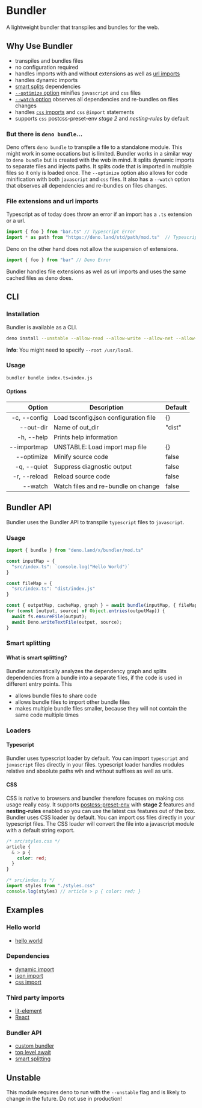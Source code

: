 # Bundler
A lightweight bundler that transpiles and bundles for the web.

## Why Use Bundler

- transpiles and bundles files
- no configuration required
- handles imports with and without extensions as well as [url imports](https://deno.land/manual/linking_to_external_code)
- handles dynamic imports
- [smart splits](#Smart-splitting) dependencies
- [`--optimize` option](#Options) minifies `javascript` and `css` files
- [`--watch` option](#Options) observes all dependencies and re-bundles on files changes
- handles [`css` imports](#CSS) and `css` `@import` statements
- supports `css` postcss-preset-env *stage 2* and *nesting-rules* by default

### But there is `deno bundle`…
Deno offers `deno bundle` to transpile a file to a standalone module. This might work in some occations but is limited. Bundler works in a similar way to `deno bundle` but is created with the web in mind.
It splits dynamic imports to separate files and injects paths. It splits code that is imported in multiple files so it only is loaded once.
The `--optimize` option also allows for code minification with both `javascript` and `css` files.
It also has a `--watch` option that observes all dependencies and re-bundles on files changes.

### File extensions and url imports
Typescript as of today does throw an error if an import has a `.ts` extension or a url.
```ts
import { foo } from "bar.ts" // Typescript Error
import * as path from "https://deno.land/std/path/mod.ts"  // Typescript Error
```

Deno on the other hand does not allow the suspension of extensions.
```ts
import { foo } from "bar" // Deno Error
```

Bundler handles file extensions as well as url imports and uses the same cached files as deno does.

## CLI

### Installation
Bundler is available as a CLI.
```sh
deno install --unstable --allow-read --allow-write --allow-net --allow-env --name bundler https://deno.land/x/bundler/cli.ts
```
**Info**: You might need to specify `--root /usr/local`.

### Usage
```sh
bundler bundle index.ts=index.js
```

#### Options
| Option              | Description                           | Default |
|---------------------:|--------------------------------------|---------|
| -c, --config <FILE> | Load tsconfig.json configuration file | {}      |
| --out-dir <DIR>     | Name of out_dir                       | "dist"  |
| -h, --help          | Prints help information               |         |
| --importmap <FILE>  | UNSTABLE: Load import map file        | {}      |
| --optimize          | Minify source code                    | false   |
| -q, --quiet         | Suppress diagnostic output            | false   |
| -r, --reload        | Reload source code                    | false   |
| --watch             | Watch files and re-bundle on change   | false   |


## Bundler API
Bundler uses the Bundler API to transpile `typescript` files to `javascript`.

### Usage
```ts
import { bundle } from "deno.land/x/bundler/mod.ts"

const inputMap = {
  "src/index.ts": `console.log("Hello World")`
}

const fileMap = {
  "src/index.ts": "dist/index.js"
}

const { outputMap, cacheMap, graph } = await bundle(inputMap, { fileMap })
for (const [output, source] of Object.entries(outputMap)) {
  await fs.ensureFile(output);
  await Deno.writeTextFile(output, source);
}
```

### Smart splitting
#### What is smart splitting?
Bundler automatically analyzes the dependency graph and splits dependencies from a bundle into a separate files, if the code is used in different entry points.
This
- allows bundle files to share code
- allows bundle files to import other bundle files
- makes multiple bundle files smaller, because they will not contain the same code multiple times

### Loaders

#### Typescript
Bundler uses typescript loader by default. You can import `typescript` and `javascript` files directly in your files.
typescript loader handles modules relative and absolute paths wih and without suffixes as well as urls.

#### CSS
CSS is native to browsers and bundler therefore focuses on making css usage really easy.
It supports [postcss-preset-env](https://preset-env.cssdb.org) with **stage 2** features and **nesting-rules** enabled so you can use the latest css features out of the box.
Bundler uses CSS loader by default. You can import css files directly in your typescript files. The CSS loader will convert the file into a javascript module with a default string export.

```css
/* src/styles.css */
article {
  & > p {
    color: red;
  }
}
```

```js
/* src/index.ts */
import styles from "./styles.css"
console.log(styles) // article > p { color: red; }
```

## Examples
### Hello world
- [hello world](https://github.com/timreichen/Bundler/tree/master/examples/hello%20world)
### Dependencies
- [dynamic import](https://github.com/timreichen/Bundler/tree/master/examples/dynamic%20import)
- [json import](https://github.com/timreichen/Bundler/tree/master/examples/json%20import)
- [css import](https://github.com/timreichen/Bundler/tree/master/examples/css%20import)
### Third party imports
- [lit-element](https://github.com/timreichen/Bundler/tree/master/examples/lit-element)
- [React](https://github.com/timreichen/Bundler/tree/master/examples/react)
### Bundler API
- [custom bundler](https://github.com/timreichen/Bundler/tree/master/examples/custom%20bundler)
- [top level await](https://github.com/timreichen/Bundler/tree/master/examples/top%20level%20await)
- [smart splitting](https://github.com/timreichen/Bundler/tree/master/examples/smart%20splitting)

## Unstable
This module requires deno to run with the `--unstable` flag and is likely to change in the future. Do not use in production!
